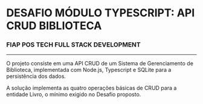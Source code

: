 # DESAFIO MÓDULO TYPESCRIPT: API CRUD BIBLIOTECA
### FIAP POS TECH FULL STACK DEVELOPMENT
---

O projeto consiste em uma API CRUD de um Sistema de Gerenciamento de Biblioteca, implementada com Node.js, Typescript e SQLite para a persistência dos dados.

A solução implementa as quatro operações básicas de CRUD para a entidade Livro, o mínimo exigido no Desafio proposto.
